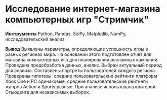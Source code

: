 # Исследование интернет-магазина компьютерных игр "Стримчик"

**Инструменты** Python, Pandas, SciPy, Matplotlib, NumPy, исследовательский анализ

**Вывод** 
  Выявлены параметры, определяющие успешность игры в разных регионах мира. На
  основании этого подготовлен отчет для магазина компьютерных игр для планирования
  рекламных кампаний. Проведена предобработка данных, анализ. Выбран актуальный
  период для анализа. Составлены портреты пользователей каждого региона. Проверены
  гипотезы: средние пользовательские рейтинги платформ Xbox One и PC одинаковые;
  средние пользовательские рейтинги жанров Action и Sports разные. При анализе использовала критерий Стьюдента для независимых выборок.
